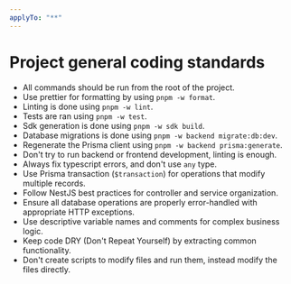 ```yaml
---
applyTo: "**"
---
```


# Project general coding standards

- All commands should be run from the root of the project.
- Use prettier for formatting by using `pnpm -w format`.
- Linting is done using `pnpm -w lint`.
- Tests are ran using `pnpm -w test`.
- Sdk generation is done using `pnpm -w sdk build`.
- Database migrations is done using `pnpm -w backend migrate:db:dev`.
- Regenerate the Prisma client using `pnpm -w backend prisma:generate`.
- Don't try to run backend or frontend development, linting is enough.
- Always fix typescript errors, and don't use `any` type.
- Use Prisma transaction (`$transaction`) for operations that modify multiple records.
- Follow NestJS best practices for controller and service organization.
- Ensure all database operations are properly error-handled with appropriate HTTP exceptions.
- Use descriptive variable names and comments for complex business logic.
- Keep code DRY (Don't Repeat Yourself) by extracting common functionality.
- Don't create scripts to modify files and run them, instead modify the files directly.
